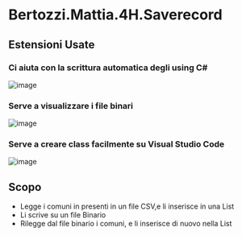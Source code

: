 # Bertozzi.Mattia.4H.Saverecord

## Estensioni Usate

### Ci aiuta con la scrittura automatica degli using C#
![image](https://user-images.githubusercontent.com/76098114/119626702-c68d5180-be0b-11eb-811c-f7932ab56269.png)
### Serve a visualizzare i file binari
![image](https://user-images.githubusercontent.com/76098114/119626711-c9884200-be0b-11eb-80eb-dcdfbb9d990a.png)
### Serve a creare class facilmente su Visual Studio Code
![image](https://user-images.githubusercontent.com/76098114/119626727-cb520580-be0b-11eb-81b7-56dd4c171f85.png)

## Scopo
* Legge i comuni in presenti in un file CSV,e li inserisce in una List<Comune>
* Li scrive su un file Binario
* Rilegge dal file binario i comuni, e li inserisce di nuovo nella List<Comune> 

